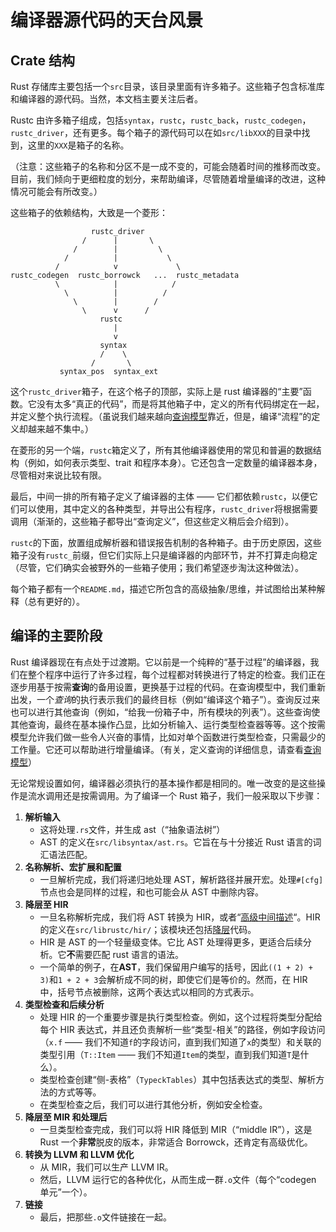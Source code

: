 # 编译器源代码的天台风景

## Crate 结构

Rust 存储库主要包括一个`src`目录，该目录里面有许多箱子。这些箱子包含标准库和编译器的源代码。当然，本文档主要关注后者。

Rustc 由许多箱子组成，包括`syntax`，`rustc`，`rustc_back`，`rustc_codegen`，`rustc_driver`，还有更多。每个箱子的源代码可以在如`src/libXXX`的目录中找到，这里的`XXX`是箱子的名称。

（注意：这些箱子的名称和分区不是一成不变的，可能会随着时间的推移而改变。目前，我们倾向于更细粒度的划分，来帮助编译，尽管随着增量编译的改进，这种情况可能会有所改变。）

这些箱子的依赖结构，大致是一个菱形：

```text
                  rustc_driver
                /      |       \
              /        |         \
            /          |           \
          /            v             \
rustc_codegen  rustc_borrowck   ...  rustc_metadata
          \            |            /
            \          |          /
              \        |        /
                \      v      /
                    rustc
                       |
                       v
                    syntax
                    /    \
                  /       \
           syntax_pos  syntax_ext
```

这个`rustc_driver`箱子，在这个格子的顶部，实际上是 rust 编译器的“主要”函数。它没有太多“真正的代码”，而是将其他箱子中，定义的所有代码绑定在一起，并定义整个执行流程。（虽说我们越来越向[查询模型][query model]靠近，但是，编译“流程”的定义却越来越不集中。）

在菱形的另一个端，`rustc`箱定义了，所有其他编译器使用的常见和普遍的数据结构（例如，如何表示类型、trait 和程序本身）。它还包含一定数量的编译器本身，尽管相对来说比较有限。

最后，中间一排的所有箱子定义了编译器的主体 —— 它们都依赖`rustc`，以便它们可以使用，其中定义的各种类型，并导出公有程序，`rustc_driver`将根据需要调用（渐渐的，这些箱子都导出“查询定义”，但这些定义稍后会介绍到）。

`rustc`的下面，放置组成解析器和错误报告机制的各种箱子。由于历史原因，这些箱子没有`rustc_`前缀，但它们实际上只是编译器的内部环节，并不打算走向稳定（尽管，它们确实会被野外的一些箱子使用；我们希望逐步淘汰这种做法）。

每个箱子都有一个`README.md`，描述它所包含的高级抽象/思维，并试图给出某种解释（总有更好的）。

## 编译的主要阶段

<!-- ？？？查询模型 -->

Rust 编译器现在有点处于过渡期。它以前是一个纯粹的“基于过程”的编译器，我们在整个程序中运行了许多过程，每个过程都对转换进行了特定的检查。我们正在逐步用基于按需**查询**的备用设置，更换基于过程的代码。在查询模型中，我们重新出发，一个*查询*的执行表示我们的最终目标（例如“编译这个箱子”）。查询反过来也可以进行其他查询（例如，“给我一份箱子中，所有模块的列表”）。这些查询使其他查询，最终在基本操作凸显，比如分析输入、运行类型检查器等等。这个按需模型允许我们做一些令人兴奋的事情，比如对单个函数进行类型检查，只需最少的工作量。它还可以帮助进行增量编译。（有关，定义查询的详细信息，请查看[查询模型][query model]）

无论常规设置如何，编译器必须执行的基本操作都是相同的。唯一改变的是这些操作是流水调用还是按需调用。为了编译一个 Rust 箱子，我们一般采取以下步骤：

1.  **解析输入**
    - 这将处理`.rs`文件，并生成 ast（“抽象语法树”）
    - AST 的定义在`src/libsyntax/ast.rs`。它旨在与十分接近 Rust 语言的词汇语法匹配。
2.  **名称解析、宏扩展和配置**
    - 一旦解析完成，我们将递归地处理 AST，解析路径并展开宏。处理`#[cfg]`节点也会是同样的过程，和也可能会从 AST 中删除内容。
3.  **降层至 HIR**
    - 一旦名称解析完成，我们将 AST 转换为 HIR，或者“[高级中间描述][high-level intermediate representation]“。HIR 的定义在`src/librustc/hir/`；该模块还包括[降层][lowering]代码。
    - HIR 是 AST 的一个轻量级变体。它比 AST 处理得更多，更适合后续分析。它**不**需要匹配 rust 语言的语法。
    - 一个简单的例子，在**AST**，我们保留用户编写的括号，因此`((1 + 2) + 3)`和`1 + 2 + 3`会解析成不同的树，即使它们是等价的。然而，在 HIR 中，括号节点被删除，这两个表达式以相同的方式表示。
4.  **类型检查和后续分析**
    - 处理 HIR 的一个重要步骤是执行类型检查。例如，这个过程将类型分配给每个 HIR 表达式，并且还负责解析一些“类型-相关”的路径，例如字段访问（`x.f` —— 我们不知道`f`的字段访问，直到我们知道了`x`的类型）和关联的类型引用（`T::Item` —— 我们不知道`Item`的类型，直到我们知道`T`是什么）。
    - 类型检查创建“侧-表格”（`TypeckTables`）其中包括表达式的类型、解析方法的方式等等。
    - 在类型检查之后，我们可以进行其他分析，例如安全检查。
5.  **降层至 MIR 和处理后**
    - 一旦类型检查完成，我们可以将 HIR 降低到 MIR（“middle IR”），这是 Rust 一个**非常**脱皮的版本，非常适合 Borrowck，还肯定有高级优化。
6.  **转换为 LLVM 和 LLVM 优化**
    - 从 MIR，我们可以生产 LLVM IR。
    - 然后，LLVM 运行它的各种优化，从而生成一群`.o`文件（每个“codegen 单元”一个）。
7.  **链接**
    - 最后，把那些`.o`文件链接在一起。

[query model]: query.zh.html
[high-level intermediate representation]: hir.zh.html
[lowering]: lowering.zh.html
